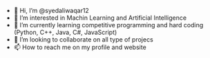- 👋 Hi, I’m @syedaliwaqar12
- 👀 I’m interested in Machin Learning and Artificial Intelligence
- 🌱 I’m currently learning competitive programming and hard coding (Python, C++, Java, C#, JavaScript)
- 💞️ I’m looking to collaborate on all type of projecs 
- 📫 How to reach me on my profile and website

<!---
syedaliwaqar12/syedaliwaqar12 is a ✨ special ✨ repository because its `README.md` (this file) appears on your GitHub profile.
You can click the Preview link to take a look at your changes.
--->
